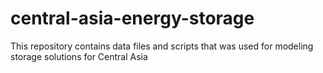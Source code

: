 # central-asia-energy-storage
This repository contains data files and scripts that was used for modeling storage solutions for Central Asia
